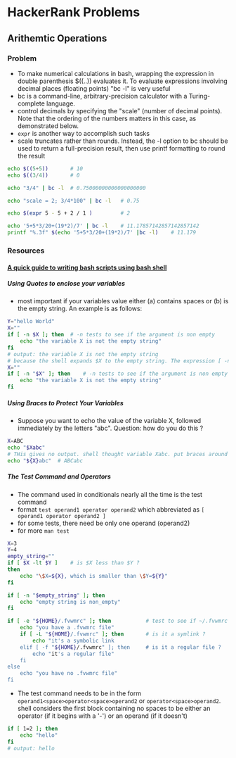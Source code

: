 
# HackerRank Problems

## Arithemtic Operations

### Problem

- To make numerical calculations in bash, wrapping the expression in double parenthesis $((..)) evaluates it. To evaluate expressions involving decimal places (floating points) "bc -l" is very useful
- bc is a command-line, arbitrary-precision calculator with a Turing-complete
language.
- control decimals by specifying the "scale" (number of decimal points). Note that the ordering of the numbers matters in this case, as demonstrated below.
- `expr` is another way to accomplish such tasks
- scale truncates rather than rounds. Instead, the -l option to bc should be used to return a full-precision result, then use printf formatting to round the result

```bash
echo $((5+5))       # 10
echo $((3/4))       # 0

echo "3/4" | bc -l  # 0.75000000000000000000

echo "scale = 2; 3/4*100" | bc -l   # 0.75

echo $(expr 5 - 5 + 2 / 1 )         # 2

echo '5+5*3/20+(19*2)/7' | bc -l    # 11.17857142857142857142
printf "%.3f" $(echo '5+5*3/20+(19*2)/7' |bc -l)    # 11.179
```

### Resources

#### [A quick guide to writing bash scripts using bash shell](https://www.panix.com/~elflord/unix/bash-tute.html)

##### Using Quotes to enclose your variables 

- most important if your variables value either (a) contains spaces or (b) is the empty string. An example is as follows:

```bash
Y="hello World"
X=""
if [ -n $X ]; then 	# -n tests to see if the argument is non empty
	echo "the variable X is not the empty string"
fi
# output: the variable X is not the empty string
# because the shell expands $X to the empty string. The expression [ -n ] returns true (since it is not provided with an argument). A better script would have been:
X=""
if [ -n "$X" ]; then 	# -n tests to see if the argument is non empty
	echo "the variable X is not the empty string"
fi
```

##### Using Braces to Protect Your Variables

- Suppose you want to echo the value of the variable X, followed immediately by the letters "abc". Question: how do you do this ?

```bash
X=ABC
echo "$Xabc"
# THis gives no output. shell thought variable Xabc. put braces around X to seperate it from the other characters.
echo "${X}abc"  # ABCabc
```

##### The Test Command and Operators

- The command used in conditionals nearly all the time is the test command
- format `test operand1 operator operand2` which abbreviated as `[ operand1 operator operand2 ]`
- for some tests, there need be only one operand (operand2)
- for more `man test`

```bash
X=3
Y=4
empty_string=""
if [ $X -lt $Y ]	# is $X less than $Y ? 
then
	echo "\$X=${X}, which is smaller than \$Y=${Y}"
fi

if [ -n "$empty_string" ]; then
	echo "empty string is non_empty"
fi

if [ -e "${HOME}/.fvwmrc" ]; then 			# test to see if ~/.fvwmrc exists
	echo "you have a .fvwmrc file"
	if [ -L "${HOME}/.fvwmrc" ]; then 		# is it a symlink ?  
		echo "it's a symbolic link
	elif [ -f "${HOME}/.fvwmrc" ]; then 	# is it a regular file ?
		echo "it's a regular file"
	fi
else
	echo "you have no .fvwmrc file"
fi
```

- The test command needs to be in the form `operand1<space>operator<space>operand2` or `operator<space>operand2`. shell considers the first block containing no spaces to be either an operator (if it begins with a '-') or an operand (if it doesn't)

```bash
if [ 1=2 ]; then 
	echo "hello"
fi
# output: hello
```






